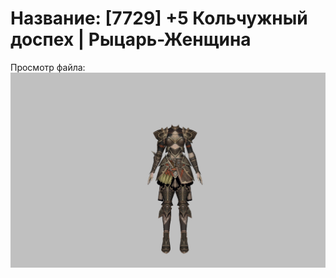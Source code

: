 # Название: [7729] +5 Кольчужный доспех | Рыцарь-Женщина

Просмотр файла:
![p010006.png](p010006.png)